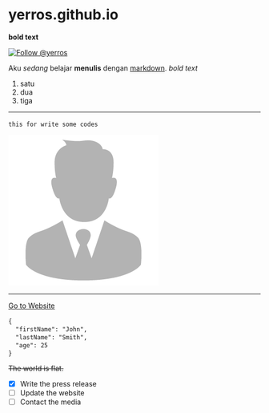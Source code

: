 # yerros.github.io

**bold text**

[![Follow @yerros](https://img.shields.io/twitter/follow/yerros?label=Follow+@yerros&style=flat)](https://twitter.com/intent/follow?screen_name=yerros)



Aku *sedang* belajar **menulis** dengan [markdown](https://en.wikipedia.org/wiki/Markdown).
*bold text*
1. satu
2. dua
3. tiga

--- 
`this for write some codes`



![this for add image](images/profile.png)

--- 

[Go to Website](http://yerros.github.io)

```
{
  "firstName": "John",
  "lastName": "Smith",
  "age": 25
}
```

~~The world is flat.~~

- [x] Write the press release
- [ ] Update the website
- [ ] Contact the media